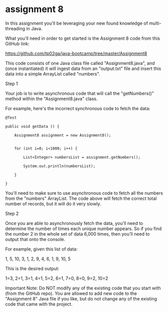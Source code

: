# assignment 8
 
In this assignment you'll be leveraging your new found knowledge of multi-threading in Java.

What you'll need in order to get started is the Assignment 8 code from this GitHub link:

https://github.com/tp02ga/java-bootcamp/tree/master/Assignment8


This code consists of one Java class file called "Assignment8.java", and (once instantiated) it will ingest data from an "output.txt" file and insert this data into a simple ArrayList called "numbers".



Step 1

Your job is to write asynchronous code that will call the "getNumbers()" method within the "Assignment8.java" class.


For example, here's the incorrect synchronous code to fetch the data:

    @Test

    public void getData () {

        Assignment8 assignment = new Assignment8();

        
        for (int i=0; i<1000; i++) {

            List<Integer> numbersList = assignment.getNumbers();

            System.out.println(numbersList);

        }

    }


You'll need to make sure to use asynchronous code to fetch all the numbers from the "numbers" ArrayList. The code above will fetch the correct total number of records, but it will do it very slowly.



Step 2

Once you are able to asynchronously fetch the data, you'll need to determine the number of times each unique number appears. So if you find the number 2 in the whole set of data 6,000 times, then you'll need to output that onto the console.


For example, given this list of data:

1, 5, 10, 3, 1, 2, 9, 4, 6, 1, 9, 10, 5

This is the desired output:

1=3, 2=1, 3=1, 4=1, 5=2, 6=1, 7=0, 8=0, 9=2, 10=2


Important Note: Do NOT modify any of the existing code that you start with (from the GitHub repo). You are allowed to add new code to the "Assignment 8" Java file if you like, but do not change any of the existing code that came with the project.
